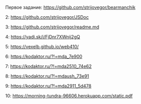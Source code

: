 

Первое задание:
https://github.com/strijovegor/bearmanchik

2:
https://github.com/strijovegor/JSDoc

3:
https://github.com/strijovegor/readme.md

4:
https://yadi.sk/i/FjDnr7XWnij2gQ

5:
https://vexelb.github.io/web410/

6:
https://kodaktor.ru/?!=mda_7e900

7:
https://kodaktor.ru/?!=mda2510_74e62

8:
https://kodaktor.ru/?!=mdaush_73e91

9:
https://kodaktor.ru/?!=mda2911_5d478

10:
https://morning-tundra-96606.herokuapp.com/static.pdf

